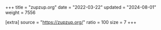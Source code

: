 +++
title = "zupzup.org"
date = "2022-03-22"
updated = "2024-08-01"
weight = 7556

[extra]
source = "https://zupzup.org/"
ratio = 100
size = 7
+++
